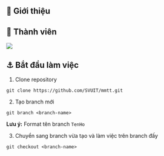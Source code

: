 ## :memo: Giới thiệu


## :clap: Thành viên

<a href="[https://github.com/dinhkarate/PJ-webshop/graphs/contributors]">
  <img src="https://contrib.rocks/image?repo=dinhkarate/PJ-webshop" />
</a>

## :anchor: Bắt đầu làm việc

1. Clone repository

```console
git clone https://github.com/SVUIT/mmtt.git
```

2. Tạo branch mới

```console
git branch <branch-name>
```
**Lưu ý:** Format tên branch `TenHo`

3. Chuyển sang branch vừa tạo và làm việc trên branch đấy

```console
git checkout <branch-name>
```

